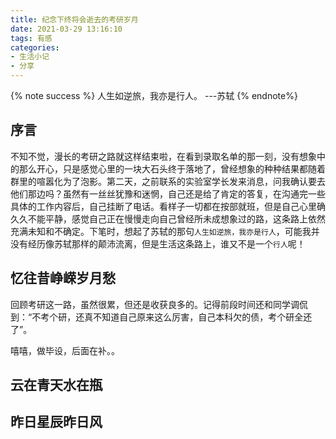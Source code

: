 ```yaml
---
title: 纪念下终将会逝去的考研岁月
date: 2021-03-29 13:16:10
tags: 有感
categories: 
- 生活小记
- 分享
---
```


{% note success %}
        人生如逆旅，我亦是行人。
                            ---苏轼
{% endnote%}

## 序言

不知不觉，漫长的考研之路就这样结束啦，在看到录取名单的那一刻，没有想象中的那么开心，只是感觉心里的一块大石头终于落地了，曾经想象的种种结果都随着群里的喧嚣化为了泡影。第二天，之前联系的实验室学长发来消息，问我确认要去他们那边吗？虽然有一丝丝犹豫和迷惘，自己还是给了肯定的答复，在沟通完一些具体的工作内容后，自己挂断了电话。看样子一切都在按部就班，但是自己心里确久久不能平静，感觉自己正在慢慢走向自己曾经所未成想象过的路，这条路上依然充满未知和不确定。下笔时，想起了苏轼的那句`人生如逆旅，我亦是行人`，可能我并没有经历像苏轼那样的颠沛流离，但是生活这条路上，谁又不是一个`行人`呢！

## 忆往昔峥嵘岁月愁

回顾考研这一路，虽然很累，但还是收获良多的。记得前段时间还和同学调侃到：“不考个研，还真不知道自己原来这么厉害，自己本科欠的债，考个研全还了”。

嘻嘻，做毕设，后面在补。。

## 云在青天水在瓶

## 昨日星辰昨日风